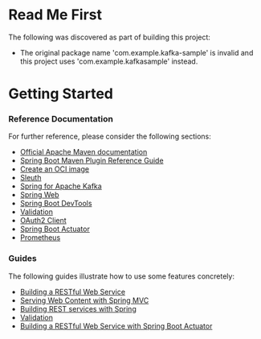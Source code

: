# Read Me First
The following was discovered as part of building this project:

* The original package name 'com.example.kafka-sample' is invalid and this project uses 'com.example.kafkasample' instead.

# Getting Started

### Reference Documentation
For further reference, please consider the following sections:

* [Official Apache Maven documentation](https://maven.apache.org/guides/index.html)
* [Spring Boot Maven Plugin Reference Guide](https://docs.spring.io/spring-boot/docs/2.6.8/maven-plugin/reference/html/)
* [Create an OCI image](https://docs.spring.io/spring-boot/docs/2.6.8/maven-plugin/reference/html/#build-image)
* [Sleuth](https://docs.spring.io/spring-cloud-sleuth/docs/current/reference/htmlsingle/spring-cloud-sleuth.html)
* [Spring for Apache Kafka](https://docs.spring.io/spring-boot/docs/2.6.8/reference/htmlsingle/#messaging.kafka)
* [Spring Web](https://docs.spring.io/spring-boot/docs/2.6.8/reference/htmlsingle/#web)
* [Spring Boot DevTools](https://docs.spring.io/spring-boot/docs/2.6.8/reference/htmlsingle/#using.devtools)
* [Validation](https://docs.spring.io/spring-boot/docs/2.6.8/reference/htmlsingle/#io.validation)
* [OAuth2 Client](https://docs.spring.io/spring-boot/docs/2.6.8/reference/htmlsingle/#web.security.oauth2.client)
* [Spring Boot Actuator](https://docs.spring.io/spring-boot/docs/2.6.8/reference/htmlsingle/#actuator)
* [Prometheus](https://docs.spring.io/spring-boot/docs/2.6.8/reference/htmlsingle/#actuator.metrics.export.prometheus)

### Guides
The following guides illustrate how to use some features concretely:

* [Building a RESTful Web Service](https://spring.io/guides/gs/rest-service/)
* [Serving Web Content with Spring MVC](https://spring.io/guides/gs/serving-web-content/)
* [Building REST services with Spring](https://spring.io/guides/tutorials/bookmarks/)
* [Validation](https://spring.io/guides/gs/validating-form-input/)
* [Building a RESTful Web Service with Spring Boot Actuator](https://spring.io/guides/gs/actuator-service/)

